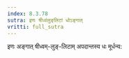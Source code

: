 ```yaml
---
index: 8.3.78
sutra: इणः षीध्वंलुङ्‌लिटां धोऽङ्गात्‌
vritti: full_sutra
---
```


इणः अङ्गात्  षीध्वम्-लुङ्-लिटाम्  अपदान्तस्य धः मूर्धन्य: